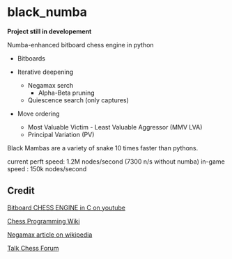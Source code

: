 # black_numba

**Project still in developement**

Numba-enhanced bitboard chess engine in python

* Bitboards

* Iterative deepening
  * Negamax serch
    * Alpha-Beta pruning
  * Quiescence search (only captures)

* Move ordering
  * Most Valuable Victim - Least Valuable Aggressor (MMV LVA)
  * Principal Variation (PV)



Black Mambas are a variety of snake 10 times faster than pythons.

current perft speed: 1.2M nodes/second (7300 n/s without numba)
in-game speed :      150k nodes/second


## Credit
[Bitboard CHESS ENGINE in C on youtube](https://youtube.com/playlist?list=PLmN0neTso3Jxh8ZIylk74JpwfiWNI76Cs)

[Chess Programming Wiki](https://www.chessprogramming.org/Main_Page)

[Negamax article on wikipedia](https://en.wikipedia.org/wiki/Negamax)

[Talk Chess Forum](http://talkchess.com/forum3/index.php)
